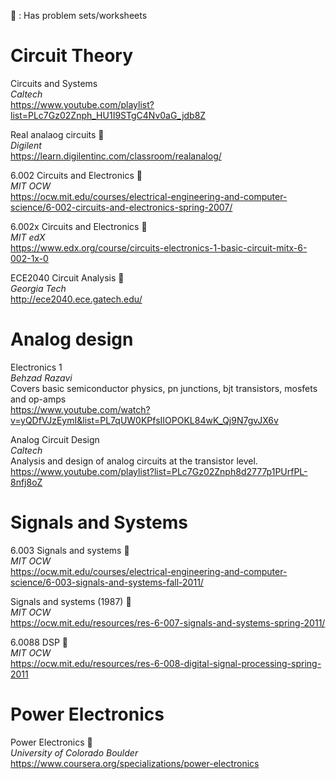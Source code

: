 :notebook: : Has problem sets/worksheets

# Circuit Theory #

Circuits and Systems  
_Caltech_  
https://www.youtube.com/playlist?list=PLc7Gz02Znph_HU1I9STgC4Nv0aG_jdb8Z

Real analaog circuits :notebook:  
_Digilent_  
https://learn.digilentinc.com/classroom/realanalog/

6.002 Circuits and Electronics :notebook:  
_MIT OCW_  
https://ocw.mit.edu/courses/electrical-engineering-and-computer-science/6-002-circuits-and-electronics-spring-2007/

6.002x Circuits and Electronics :notebook:  
_MIT edX_  
https://www.edx.org/course/circuits-electronics-1-basic-circuit-mitx-6-002-1x-0

ECE2040 Circuit Analysis :notebook:  
_Georgia Tech_  
http://ece2040.ece.gatech.edu/


# Analog design #

Electronics 1  
_Behzad Razavi_  
Covers basic semiconductor physics, pn junctions, bjt transistors, mosfets and op-amps  
https://www.youtube.com/watch?v=yQDfVJzEymI&list=PL7qUW0KPfsIIOPOKL84wK_Qj9N7gvJX6v

Analog Circuit Design  
_Caltech_  
Analysis and design of analog circuits at the transistor level.  
https://www.youtube.com/playlist?list=PLc7Gz02Znph8d2777p1PUrfPL-8nfj8oZ


# Signals and Systems #

6.003 Signals and systems :notebook:  
_MIT OCW_  
https://ocw.mit.edu/courses/electrical-engineering-and-computer-science/6-003-signals-and-systems-fall-2011/

Signals and systems (1987) :notebook:  
_MIT OCW_  
https://ocw.mit.edu/resources/res-6-007-signals-and-systems-spring-2011/

6.0088 DSP :notebook:  
_MIT OCW_  
https://ocw.mit.edu/resources/res-6-008-digital-signal-processing-spring-2011


# Power Electronics #

Power Electronics :notebook:  
_University of Colorado Boulder_  
https://www.coursera.org/specializations/power-electronics
